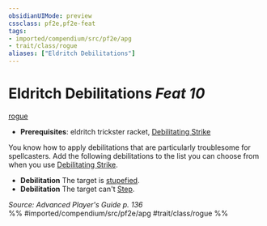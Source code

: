 ```yaml
---
obsidianUIMode: preview
cssclass: pf2e,pf2e-feat
tags:
- imported/compendium/src/pf2e/apg
- trait/class/rogue
aliases: ["Eldritch Debilitations"]
---
```

# Eldritch Debilitations  *Feat 10*  
[rogue](rules/traits/rogue.md)  

- **Prerequisites**: eldritch trickster racket, [Debilitating Strike](debilitating-strike.md)

You know how to apply debilitations that are particularly troublesome for spellcasters. Add the following debilitations to the list you can choose from when you use [Debilitating Strike](debilitating-strike.md).

- **Debilitation** The target is [stupefied](conditions.md#Stupefied).
- **Debilitation** The target can't [Step](step.md).

*Source: Advanced Player's Guide p. 136*  
%% #imported/compendium/src/pf2e/apg #trait/class/rogue %%
